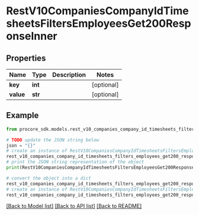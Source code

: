 # RestV10CompaniesCompanyIdTimesheetsFiltersEmployeesGet200ResponseInner


## Properties

Name | Type | Description | Notes
------------ | ------------- | ------------- | -------------
**key** | **int** |  | [optional] 
**value** | **str** |  | [optional] 

## Example

```python
from procore_sdk.models.rest_v10_companies_company_id_timesheets_filters_employees_get200_response_inner import RestV10CompaniesCompanyIdTimesheetsFiltersEmployeesGet200ResponseInner

# TODO update the JSON string below
json = "{}"
# create an instance of RestV10CompaniesCompanyIdTimesheetsFiltersEmployeesGet200ResponseInner from a JSON string
rest_v10_companies_company_id_timesheets_filters_employees_get200_response_inner_instance = RestV10CompaniesCompanyIdTimesheetsFiltersEmployeesGet200ResponseInner.from_json(json)
# print the JSON string representation of the object
print(RestV10CompaniesCompanyIdTimesheetsFiltersEmployeesGet200ResponseInner.to_json())

# convert the object into a dict
rest_v10_companies_company_id_timesheets_filters_employees_get200_response_inner_dict = rest_v10_companies_company_id_timesheets_filters_employees_get200_response_inner_instance.to_dict()
# create an instance of RestV10CompaniesCompanyIdTimesheetsFiltersEmployeesGet200ResponseInner from a dict
rest_v10_companies_company_id_timesheets_filters_employees_get200_response_inner_from_dict = RestV10CompaniesCompanyIdTimesheetsFiltersEmployeesGet200ResponseInner.from_dict(rest_v10_companies_company_id_timesheets_filters_employees_get200_response_inner_dict)
```
[[Back to Model list]](../README.md#documentation-for-models) [[Back to API list]](../README.md#documentation-for-api-endpoints) [[Back to README]](../README.md)


